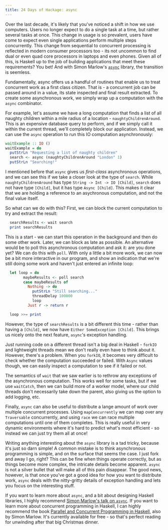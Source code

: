 ```yaml
---
title: 24 Days of Hackage: async
---
```


Over the last decade, it's likely that you've noticed a shift in how we use
computers. Users no longer expect to do a single task at a time, but rather
several tasks at once. This change in usage is so prevalent, users have come to
expect even single applications perform multiple steps concurrently. This change
from sequential to concurrent processing is reflected in modern consumer
processors too - its not uncommon to find dual or even quad core processors in
laptops and even phones. Given all of this, is Haskell up to the job of building
applications that meet these requirements? You bet! And with Simon Marlow's
[`async`](http://hackage.haskell.org/package/async) library, the transition is
seemless.

Fundamentally, async offers us a handful of routines that enable us to treat
concurrent work as a first class citizen. That is - a concurrent job can be
passed around in a value, its state inspected and final result extracted. To
create some asynchronous work, we simply wrap up a computation with the `async`
combinator.

For example, let's assume we have a long computation that finds a list of all
naughty children within a mile radius of a location -
`naughtyChildrenAround`. This is an expensive database query to perform, and if
we simply call it within the current thread, we'll completely block our
application. Instead, we can use the `async` operation to run this IO
computation asynchronously:

```haskell
waitExample :: IO ()
waitExample = do
  putStrLn "Requesting a list of naughty children"
  search <- async (naughtyChildrenAround "London" 1)
  putStrLn "Searching!"
```

I mentioned before that `async` gives us *first-class* asynchronous operations,
and we can see this if we take a closer look at the type of `search`. While
`naughtyChildrenAround` has type `String -> Int -> IO [Child]`, `search` does
not have type `[Child]`, but it has type `Async [Child]`. This makes it
clear that we are holding a reference to an asychronous computation, and not the
final value itself.

So what can we do with this? First, we can block the current computation to try
and extract the result:

```haskell
  searchResults <- wait search
  print searchResults
```

This is a start - we can start this operation in the background and then do some
other work. Later, we can block as late as possible. An alternative would be to
poll this asynchronous computation and ask it: are you done yet? We can do this
with `poll`. With only a little a bit more work, we can now be a bit more
interactive in our program, and show an indication that we're still doing some
work and haven't just entered an infinite loop:

```haskell
  let loop = do
        maybeResults <- poll search
        case maybeResults of
          Nothing -> do
            putStrLn "Still searching..."
            threadDelay 100000
            loop
          Just r -> return r

  loop >>= print
```

However, the type of `searchResults` is a bit different this time - rather than
having a `[Child]`, we now have `Either SomeException [Child]`. This
brings us nicely onto the next feature, `async`'s exception handling.

Just running code on a different thread isn't a big deal in Haskell - `forkIO`
and lightweight threads mean we don't really even have to think about
it. However, there's a problem. When you `forkIO`, it becomes very difficult to
check whether the computation succeeded or failed. With `Async` values though,
we can easily inspect a computation to see if it failed or not.

The semantics of `wait` that we saw earlier is to rethrow any exceptions of the
asynchronous computation. This works well for some tasks, but if we use
`waitCatch`, then we can build more of a worker model, where our child threads
don't necessarily take down the parent, also giving us the option to add
logging, etc.

Finally, `async` can also be useful to distribute a lange amount of work over
multiple concurrent processes. Using `mapConcurrently` we can map over any
`Traversable` concurrently, and using `race` we can race multiple computations
until one of them completes. This is really useful in very dynamic environments
where it's hard to predict what's most efficient - so instead we can just try
them all at once!

Writing anything interesting about the `async` library is a tad tricky, because
it's just so darn simple! A common mistake is to think asynchronous programming
is simple, and on the surface that seems the case. I just fork and away I go,
right? This can be fine when things operate correctly, but as things become more
complex, the intricate details become apparent. `async` is not a silver
bullet that will make all of this pain disappear. The good news, however, is
that once you've got a good idea for how you want to distribute work, `async`
deals with the nitty-gritty details of exception handling and lets you focus on
the interesting stuff.

If you want to learn more about `async`, and a bit about designing Haskell
libraries, I highly recommend
[Simon Marlow's talk on `async`](http://skillsmatter.com/podcast/home/high-performance-concurrency). If
you want to learn more about concurrent programming in Haskell, I can highly
recommend the book
[Parallel and Concurrent Programming in Haskell](http://chimera.labs.oreilly.com/books/1230000000929),
also by Simon Marlow. It's currently available for free - so that's perfect
reading for unwinding after that big Christmas dinner.
